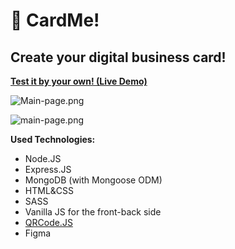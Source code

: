 # 📌 CardMe!

## Create your digital business card!

**[Test it by your own! (Live Demo)](https://awril-cardme.herokuapp.com/)**

![Main-page.png](https://raw.githubusercontent.com/h0pped/cardme/main/public/readme/main-page.png)

![main-page.png](https://raw.githubusercontent.com/h0pped/cardme/main/public/readme/qr-page.png)

**Used Technologies:**

 - Node.JS
 - Express.JS
 - MongoDB (with Mongoose ODM)
 - HTML&CSS
 - SASS
 - Vanilla JS for the front-back side
 - [QRCode.JS](https://davidshimjs.github.io/qrcodejs/)
 - Figma


 
